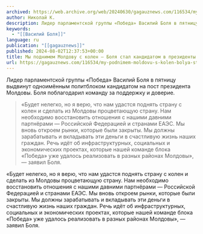 ```yaml
---
archived: https://web.archive.org/web/20240630/gagauznews.com/116534/my-podnimem-moldovu-s-kolen-bolya-stal-kandidatom-v-prezidenty-ot-pobeda.html
author: Николай К.
description: Лидер парламентской группы «Победа» Василий Боля в пятницу выдвинут одноимённым политблоком кандидатом на пост президента Молдовы. Боля поблагодарил команду за поддержку и доверие. «Будет нелегко, но я верю, что нам удастся поднять страну с колен и сделать из Молдовы процветающую страну. Нам необходимо восстановить отношения с нашими давними партнёрами — Российской Федерацией и странами ЕАЭС. Мы вновь откроем рынки, которые были закрыты. Мы должны зарабатывать и вкладывать эти деньги в счастливую жизнь наших граждан. Речь идёт об инфраструктурных, социальных и экономических проектах, которые нашей команде блока «Победа» уже удалось реализовать в разных районах Молдовы», — заявил Боля.
keywords:
  - "[[Василий Боля]]"
language: ru
publication: "[[gagauznews]]"
published: 2024-08-02T12:37:53+00:00
title: Мы поднимем Молдову с колен — Боля стал кандидатом в президенты от "Победы"
url: https://gagauznews.com/116534/my-podnimem-moldovu-s-kolen-bolya-stal-kandidatom-v-prezidenty-ot-pobeda.html
---
```


Лидер парламентской группы «Победа» Василий Боля в пятницу выдвинут одноимённым политблоком кандидатом на пост президента Молдовы. Боля поблагодарил команду за поддержку и доверие.

> «Будет нелегко, но я верю, что нам удастся поднять страну с колен и сделать из Молдовы процветающую страну. Нам необходимо восстановить отношения с нашими давними партнёрами — Российской Федерацией и странами ЕАЭС. Мы вновь откроем рынки, которые были закрыты. Мы должны зарабатывать и вкладывать эти деньги в счастливую жизнь наших граждан. Речь идёт об инфраструктурных, социальных и экономических проектах, которые нашей команде блока «Победа» уже удалось реализовать в разных районах Молдовы», — заявил Боля.

«Будет нелегко, но я верю, что нам удастся поднять страну с колен и сделать из Молдовы процветающую страну. Нам необходимо восстановить отношения с нашими давними партнёрами — Российской Федерацией и странами ЕАЭС. Мы вновь откроем рынки, которые были закрыты. Мы должны зарабатывать и вкладывать эти деньги в счастливую жизнь наших граждан. Речь идёт об инфраструктурных, социальных и экономических проектах, которые нашей команде блока «Победа» уже удалось реализовать в разных районах Молдовы», — заявил Боля.